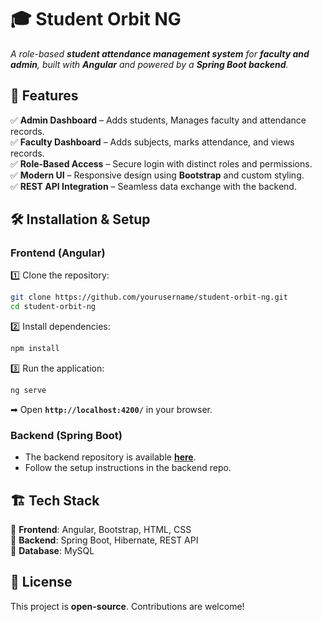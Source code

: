# **🎓 Student Orbit NG**  

_A role-based **student attendance management system** for **faculty and admin**, built with **Angular** and powered by a **Spring Boot backend**._  

## 🚀 **Features**  
✅ **Admin Dashboard** – Adds students, Manages faculty and attendance records.  
✅ **Faculty Dashboard** – Adds subjects, marks attendance, and views records.  
✅ **Role-Based Access** – Secure login with distinct roles and permissions.  
✅ **Modern UI** – Responsive design using **Bootstrap** and custom styling.  
✅ **REST API Integration** – Seamless data exchange with the backend.  

## 🛠 **Installation & Setup**  

### **Frontend (Angular)**  
1️⃣ Clone the repository:  
   ```sh
   git clone https://github.com/yourusername/student-orbit-ng.git
   cd student-orbit-ng
   ```  
2️⃣ Install dependencies:  
   ```sh
   npm install
   ```  
3️⃣ Run the application:  
   ```sh
   ng serve
   ```  
   ➡ Open **`http://localhost:4200/`** in your browser.  

### **Backend (Spring Boot)**  
- The backend repository is available **[here](https://github.com/srv-geek/Student-Orbit/tree/master)**.  
- Follow the setup instructions in the backend repo.  

## 🏗 **Tech Stack**  
🔹 **Frontend**: Angular, Bootstrap, HTML, CSS  
🔹 **Backend**: Spring Boot, Hibernate, REST API  
🔹 **Database**: MySQL  

## 📜 **License**  
This project is **open-source**. Contributions are welcome! 
